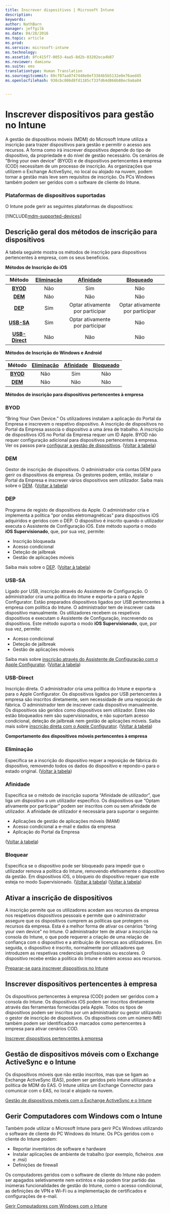 ```yaml
---
title: Inscrever dispositivos | Microsoft Intune
description: 
keywords: 
author: NathBarn
manager: jeffgilb
ms.date: 04/28/2016
ms.topic: article
ms.prod: 
ms.service: microsoft-intune
ms.technology: 
ms.assetid: 8fc415f7-0053-4aa5-8d2b-03202eca4b87
ms.reviewer: damionw
ms.suite: ems
translationtype: Human Translation
ms.sourcegitcommit: 69cf07aa0747448e0ef3384b5b5132e0e76aed45
ms.openlocfilehash: 930cbc806d8fd1185cf33fd64d866b88ec9a6a04


---
```


# Inscrever dispositivos para gestão no Intune
A gestão de dispositivos móveis (MDM) do Microsoft Intune utiliza a inscrição para trazer dispositivos para gestão e permitir o acesso aos recursos. A forma como irá inscrever dispositivos depende do tipo de dispositivo, da propriedade e do nível de gestão necessário. Os cenários de "Bring your own device" (BYOD) e de dispositivos pertencentes à empresa (COD) necessitam de um processo de inscrição. As organizações que utilizem o Exchange ActiveSync, no local ou alojado na nuvem, podem tornar a gestão mais leve sem requisitos de inscrição. Os PCs Windows também podem ser geridos com o software de cliente do Intune.

###  Plataformas de dispositivos suportadas

O Intune pode gerir as seguintes plataformas de dispositivos:

[!INCLUDE[mdm-supported-devices](../includes/mdm-supported-devices.md)]

## Descrição geral dos métodos de inscrição para dispositivos

A tabela seguinte mostra os métodos de inscrição para dispositivos pertencentes à empresa, com os seus benefícios.

**Métodos de Inscrição do iOS**

| **Método** |  **[Eliminação](#Wipe)** | **[Afinidade](#Affinity)**   |   **[Bloqueado](#Locked)** |
|:---:|:---:|:---:|:---:|
|**[BYOD](#BYOD)** | Não|    Sim |   Não |
|**[DEM](#DEM)**|   Não |Não |Não  |
|**[DEP](#DEP)**|   Sim |   Optar ativamente por participar |   Optar ativamente por participar|
|**[USB-SA](#USB-SA)**| Sim |   Optar ativamente por participar |   Não|
|**[USB-Direct](#USB-Direct)**| Não |    Não  | Não|

**Métodos de Inscrição do Windows e Android**

| **Método** |  **[Eliminação](#Wipe)** | **[Afinidade](#Affinity)**   |   **[Bloqueado](#Locked)** |
|:---:|:---:|:---:|:---:|
|**[BYOD](#BYOD)** | Não|    Sim |   Não |
|**[DEM](#DEM)**|   Não |Não |Não  |

**Métodos de inscrição para dispositivos pertencentes à empresa**

### BYOD
“Bring Your Own Device.” Os utilizadores instalam a aplicação do Portal da Empresa e inscrevem o respetivo dispositivo. A inscrição de dispositivos no Portal da Empresa associa o dispositivo a uma área de trabalho. A inscrição de dispositivos iOS no Portal da Empresa requer um ID Apple. BYOD não requer configuração adicional para dispositivos pertencentes à empresa. Ver os passos para [configurar a gestão de dispositivos](get-ready-to-enroll-devices-in-microsoft-intune.md#set-up-device-management). ([Voltar à tabela](#overview-of-corporate-owned-device-enrollment-methods))

### DEM
Gestor de inscrição de dispositivos. O administrador cria contas DEM para gerir os dispositivos da empresa. Os gestores podem, então, instalar o Portal da Empresa e inscrever vários dispositivos sem utilizador. Saiba mais sobre o [DEM](enroll-corporate-owned-devices-with-the-device-enrollment-manager-in-microsoft-intune.md). ([Voltar à tabela](#overview-of-corporate-owned-device-enrollment-methods))

### DEP
Programa de registo de dispositivos da Apple. O administrador cria e implementa a política "por ondas eletromagnéticas" para dispositivos iOS adquiridos e geridos com o DEP. O dispositivo é inscrito quando o utilizador executa o Assistente de Configuração iOS. Este método suporta o modo **iOS Supervisionado**, que, por sua vez, permite:
  - Inscrição bloqueada
  - Acesso condicional
  - Deteção de jailbreak
  - Gestão de aplicações móveis

Saiba mais sobre o [DEP](ios-device-enrollment-program-in-microsoft-intune.md). ([Voltar à tabela](#overview-of-corporate-owned-device-enrollment-methods))

### USB-SA
Ligado por USB, inscrição através do Assistente de Configuração. O administrador cria uma política do Intune e exporta-a para o Apple Configurator. Estão preparados dispositivos ligados por USB pertencentes à empresa com política do Intune. O administrador tem de inscrever cada dispositivo manualmente. Os utilizadores recebem os respetivos dispositivos e executam o Assistente de Configuração, inscrevendo os dispositivos. Este método suporta o modo **iOS Supervisionado**, que, por sua vez, permite:
  - Acesso condicional
  - Deteção de jailbreak
  - Gestão de aplicações móveis

Saiba mais sobre [inscrição através do Assistente de Configuração com o Apple Configurator](ios-setup-assistant-enrollment-in-microsoft-intune.md). ([Voltar à tabela](#overview-of-corporate-owned-device-enrollment-methods))

### USB-Direct
Inscrição direta. O administrador cria uma política do Intune e exporta-a para o Apple Configurator. Os dispositivos ligados por USB pertencentes à empresa são inscritos diretamente, sem necessidade de uma reposição de fábrica. O administrador tem de inscrever cada dispositivo manualmente. Os dispositivos são geridos como dispositivos sem utilizador. Estes não estão bloqueados nem são supervisionados, e não suportam acesso condicional, deteção de jailbreak nem gestão de aplicações móveis. Saiba mais sobre [inscrição direta com o Apple Configurator](ios-direct-enrollment-in-microsoft-intune.md). ([Voltar à tabela](#overview-of-corporate-owned-device-enrollment-methods))

**Comportamento dos dispositivos móveis pertencentes à empresa**

### Eliminação
Especifica se a inscrição do dispositivo requer a reposição de fábrica do dispositivo, removendo todos os dados do dispositivo e repondo-o para o estado original.
([Voltar à tabela](#overview-of-corporate-owned-device-enrollment-methods))

### Afinidade
Especifica se o método de inscrição suporta “Afinidade de utilizador”, que liga um dispositivo a um utilizador específico. Os dispositivos que “Optam ativamente por participar” podem ser inscritos com ou sem afinidade de utilizador. A afinidade de utilizador é necessária para suportar o seguinte:
  - Aplicações de gestão de aplicações móveis (MAM)
  - Acesso condicional a e-mail e dados da empresa
  - Aplicação do Portal da Empresa

([Voltar à tabela](#overview-of-corporate-owned-device-enrollment-methods))

### Bloquear
Especifica se o dispositivo pode ser bloqueado para impedir que o utilizador remova a política do Intune, removendo efetivamente o dispositivo da gestão. Em dispositivos iOS, o bloqueio do dispositivo requer que este esteja no modo Supervisionado.
([Voltar à tabela](#overview-of-corporate-owned-device-enrollment-methods)) ([Voltar à tabela](#overview-of-corporate-owned-device-enrollment-methods))

## Ativar a inscrição de dispositivos  
 A inscrição permite que os utilizadores acedam aos recursos da empresa nos respetivos dispositivos pessoais e permite que o administrador assegure que os dispositivos cumprem as políticas que protegem os recursos da empresa. Esta é a melhor forma de ativar os cenários "bring your own device" no Intune. O administrador tem de ativar a inscrição na consola do Intune, o que pode requerer a criação de uma relação de confiança com o dispositivo e a atribuição de licenças aos utilizadores. Em seguida, o dispositivo é inscrito, normalmente por utilizadores que introduzem as respetivas credenciais profissionais ou escolares. O dispositivo recebe então a política do Intune e obtém acesso aos recursos.

[Preparar-se para inscrever dispositivos no Intune](get-ready-to-enroll-devices-in-microsoft-intune.md)

## Inscrever dispositivos pertencentes à empresa
Os dispositivos pertencentes à empresa (COD) podem ser geridos com a consola do Intune. Os dispositivos iOS podem ser inscritos diretamente através das ferramentas fornecidas pela Apple. Todos os tipos de dispositivos podem ser inscritos por um administrador ou gestor utilizando o gestor de inscrição de dispositivos. Os dispositivos com um número IMEI também podem ser identificados e marcados como pertencentes à empresa para ativar cenários COD.

[Inscrever dispositivos pertencentes à empresa](manage-corporate-owned-devices.md)

## Gestão de dispositivos móveis com o Exchange ActiveSync e o Intune
Os dispositivos móveis que não estão inscritos, mas que se ligam ao Exchange ActiveSync (EAS), podem ser geridos pelo Intune utilizando a política de MDM do EAS. O Intune utiliza um Exchange Connector para comunicar com o EAS, no local e alojado na nuvem.



[Gestão de dispositivos móveis com o Exchange ActiveSync e o Intune](mobile-device-management-with-exchange-activesync-and-microsoft-intune.md)


## Gerir Computadores com Windows com o Intune  
Também pode utilizar o Microsoft Intune para gerir PCs Windows utilizando o software de cliente do PC Windows do Intune. Os PCs geridos com o cliente do Intune podem:

 - Reportar inventários de software e hardware
 - Instalar aplicações de ambiente de trabalho (por exemplo, ficheiros .exe e .msi)
 - Definições de firewall

Os computadores geridos com o software de cliente do Intune não podem ser apagados seletivamente nem extintos e não podem tirar partido das inúmeras funcionalidades de gestão do Intune, como o acesso condicional, as definições de VPN e Wi-Fi ou a implementação de certificados e configurações de e-mail.

[Gerir Computadores com Windows com o Intune](manage-windows-pcs-with-microsoft-intune.md)



<!--HONumber=Jun16_HO5-->


